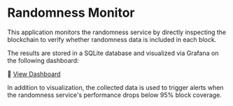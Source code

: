 # Randomness Monitor

This application monitors the randomness service by directly inspecting the blockchain to verify whether randomness data is included in each block.

The results are stored in a SQLite database and visualized via Grafana on the following dashboard:

🔗 [View Dashboard](https://grafana.happy.tech/goto/BMpaDZbNg?orgId=1)

In addition to visualization, the collected data is used to trigger alerts when the randomness service's performance drops below 95% block coverage.